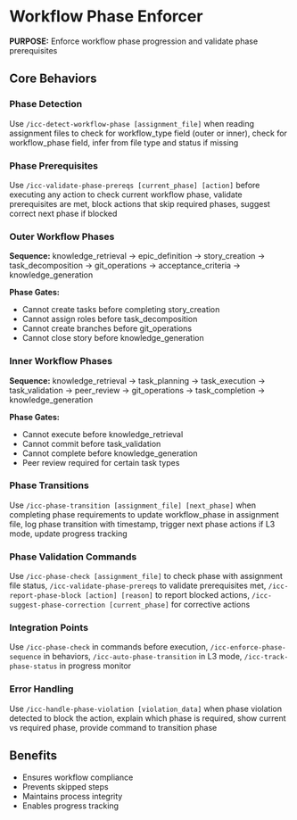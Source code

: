 # Workflow Phase Enforcer

**PURPOSE:** Enforce workflow phase progression and validate phase prerequisites

## Core Behaviors

### Phase Detection
Use `/icc-detect-workflow-phase [assignment_file]` when reading assignment files to check for workflow_type field (outer or inner), check for workflow_phase field, infer from file type and status if missing

### Phase Prerequisites
Use `/icc-validate-phase-prereqs [current_phase] [action]` before executing any action to check current workflow phase, validate prerequisites are met, block actions that skip required phases, suggest correct next phase if blocked

### Outer Workflow Phases
**Sequence:** knowledge_retrieval → epic_definition → story_creation → task_decomposition → git_operations → acceptance_criteria → knowledge_generation

**Phase Gates:**
- Cannot create tasks before completing story_creation
- Cannot assign roles before task_decomposition
- Cannot create branches before git_operations
- Cannot close story before knowledge_generation

### Inner Workflow Phases  
**Sequence:** knowledge_retrieval → task_planning → task_execution → task_validation → peer_review → git_operations → task_completion → knowledge_generation

**Phase Gates:**
- Cannot execute before knowledge_retrieval
- Cannot commit before task_validation
- Cannot complete before knowledge_generation
- Peer review required for certain task types

### Phase Transitions
Use `/icc-phase-transition [assignment_file] [next_phase]` when completing phase requirements to update workflow_phase in assignment file, log phase transition with timestamp, trigger next phase actions if L3 mode, update progress tracking

### Phase Validation Commands
Use `/icc-phase-check [assignment_file]` to check phase with assignment file status, `/icc-validate-phase-prereqs` to validate prerequisites met, `/icc-report-phase-block [action] [reason]` to report blocked actions, `/icc-suggest-phase-correction [current_phase]` for corrective actions

### Integration Points
Use `/icc-phase-check` in commands before execution, `/icc-enforce-phase-sequence` in behaviors, `/icc-auto-phase-transition` in L3 mode, `/icc-track-phase-status` in progress monitor

### Error Handling
Use `/icc-handle-phase-violation [violation_data]` when phase violation detected to block the action, explain which phase is required, show current vs required phase, provide command to transition phase

## Benefits
- Ensures workflow compliance
- Prevents skipped steps
- Maintains process integrity
- Enables progress tracking